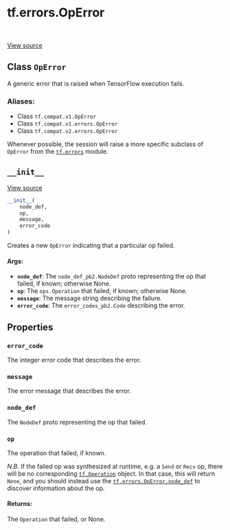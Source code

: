 <div itemscope itemtype="http://developers.google.com/ReferenceObject">
<meta itemprop="name" content="tf.errors.OpError" />
<meta itemprop="path" content="Stable" />
<meta itemprop="property" content="error_code"/>
<meta itemprop="property" content="message"/>
<meta itemprop="property" content="node_def"/>
<meta itemprop="property" content="op"/>
<meta itemprop="property" content="__init__"/>
</div>

# tf.errors.OpError

<!-- Insert buttons -->

<table class="tfo-notebook-buttons tfo-api" align="left">
</table>

<a target="_blank" href="/code/stable/tensorflow/python/framework/errors_impl.py">View source</a>



## Class `OpError`

<!-- Start diff -->
A generic error that is raised when TensorFlow execution fails.



### Aliases:

* Class `tf.compat.v1.OpError`
* Class `tf.compat.v1.errors.OpError`
* Class `tf.compat.v2.errors.OpError`


<!-- Placeholder for "Used in" -->

Whenever possible, the session will raise a more specific subclass
of `OpError` from the <a href="../../tf/errors.md"><code>tf.errors</code></a> module.

<h2 id="__init__"><code>__init__</code></h2>

<a target="_blank" href="/code/stable/tensorflow/python/framework/errors_impl.py">View source</a>

``` python
__init__(
    node_def,
    op,
    message,
    error_code
)
```

Creates a new `OpError` indicating that a particular op failed.


#### Args:


* <b>`node_def`</b>: The `node_def_pb2.NodeDef` proto representing the op that
  failed, if known; otherwise None.
* <b>`op`</b>: The `ops.Operation` that failed, if known; otherwise None.
* <b>`message`</b>: The message string describing the failure.
* <b>`error_code`</b>: The `error_codes_pb2.Code` describing the error.



## Properties

<h3 id="error_code"><code>error_code</code></h3>

The integer error code that describes the error.


<h3 id="message"><code>message</code></h3>

The error message that describes the error.


<h3 id="node_def"><code>node_def</code></h3>

The `NodeDef` proto representing the op that failed.


<h3 id="op"><code>op</code></h3>

The operation that failed, if known.

*N.B.* If the failed op was synthesized at runtime, e.g. a `Send`
or `Recv` op, there will be no corresponding
<a href="../../tf/Operation.md"><code>tf.Operation</code></a>
object.  In that case, this will return `None`, and you should
instead use the <a href="../../tf/errors/OpError.md#node_def"><code>tf.errors.OpError.node_def</code></a> to
discover information about the op.

#### Returns:

The `Operation` that failed, or None.




